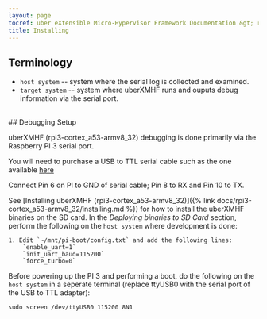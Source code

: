```yaml
---
layout: page
tocref: uber eXtensible Micro-Hypervisor Framework Documentation &gt; rpi3-cortex_a53-armv8_32  
title: Installing
---
```



## Terminology

* `host system` -- system where the serial log is collected and examined.
* `target system` -- system where uberXMHF runs and ouputs debug information 
via the serial port.

<br/>
## Debugging Setup

uberXMHF (rpi3-cortex_a53-armv8_32) debugging is done primarily via the 
Raspberry PI 3 serial port.

You will need to purchase a USB to TTL serial cable such as the one 
available [here](https://www.adafruit.com/product/954?gclid=Cj0KCQjw_ODWBRCTARIsAE2_EvVn-6n_HsU-McCFk-ffkiPooqiDkVjVaZtq39GAIyy5s8Ep5yb6K9QaAtKQEALw_wcB)

Connect Pin 6 on PI to GND of serial cable; Pin 8 to RX and Pin 10 to TX.

See [Installing uberXMHF (rpi3-cortex_a53-armv8_32)]({% link docs/rpi3-cortex_a53-armv8_32/installing.md %}) for how to install
the uberXMHF binaries on the SD card. In the 
*Deploying binaries to SD Card* section, perform the following on 
the `host system` where development is done:

	1. Edit `~/mnt/pi-boot/config.txt` and add the following lines: 
		`enable_uart=1` 
		`init_uart_baud=115200` 
		`force_turbo=0`

Before powering up the PI 3 and performing a boot, do the following on
the `host system` in a seperate terminal (replace ttyUSB0 with the 
serial port of the USB to TTL adapter):

	sudo screen /dev/ttyUSB0 115200 8N1
